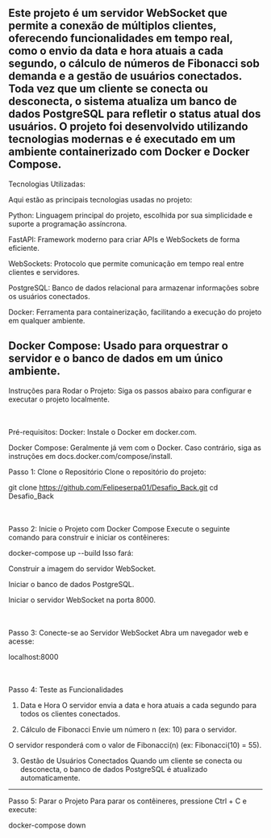 Este projeto é um servidor WebSocket que permite a conexão de múltiplos clientes, oferecendo funcionalidades em tempo real, como o envio da data e hora atuais a cada segundo, o cálculo de números de Fibonacci sob demanda e a gestão de usuários conectados. Toda vez que um cliente se conecta ou desconecta, o sistema atualiza um banco de dados PostgreSQL para refletir o status atual dos usuários. O projeto foi desenvolvido utilizando tecnologias modernas e é executado em um ambiente containerizado com Docker e Docker Compose.
---
<p></p>

Tecnologias Utilizadas:

Aqui estão as principais tecnologias usadas no projeto:

Python: Linguagem principal do projeto, escolhida por sua simplicidade e suporte a programação assíncrona.

FastAPI: Framework moderno para criar APIs e WebSockets de forma eficiente.

WebSockets: Protocolo que permite comunicação em tempo real entre clientes e servidores.

PostgreSQL: Banco de dados relacional para armazenar informações sobre os usuários conectados.

Docker: Ferramenta para containerização, facilitando a execução do projeto em qualquer ambiente.

Docker Compose: Usado para orquestrar o servidor e o banco de dados em um único ambiente.
---


Instruções para Rodar o Projeto:
Siga os passos abaixo para configurar e executar o projeto localmente.

<br></br>
Pré-requisitos:
Docker: Instale o Docker em docker.com.

Docker Compose: Geralmente já vem com o Docker. Caso contrário, siga as instruções em docs.docker.com/compose/install.

Passo 1: Clone o Repositório
Clone o repositório do projeto:

git clone https://github.com/Felipeserpa01/Desafio_Back.git
cd Desafio_Back


<br></br>
Passo 2: Inicie o Projeto com Docker Compose
Execute o seguinte comando para construir e iniciar os contêineres:

docker-compose up --build
Isso fará:

Construir a imagem do servidor WebSocket.

Iniciar o banco de dados PostgreSQL.

Iniciar o servidor WebSocket na porta 8000.


<br></br>
Passo 3: Conecte-se ao Servidor WebSocket
Abra um navegador web e acesse:

localhost:8000 


<br></br>
Passo 4: Teste as Funcionalidades
1. Data e Hora
O servidor envia a data e hora atuais a cada segundo para todos os clientes conectados.

2. Cálculo de Fibonacci
Envie um número n (ex: 10) para o servidor.

O servidor responderá com o valor de Fibonacci(n) (ex: Fibonacci(10) = 55).

3. Gestão de Usuários Conectados
Quando um cliente se conecta ou desconecta, o banco de dados PostgreSQL é atualizado automaticamente.

---

Passo 5: Parar o Projeto
Para parar os contêineres, pressione Ctrl + C e execute:

docker-compose down
